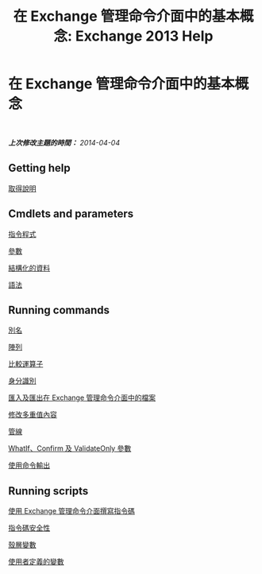 ﻿---
title: '在 Exchange 管理命令介面中的基本概念: Exchange 2013 Help'
TOCTitle: 在 Exchange 管理命令介面中的基本概念
ms:assetid: 87289884-7526-4f12-bf36-b252f4eff97e
ms:mtpsurl: https://technet.microsoft.com/zh-tw/library/Dn659284(v=EXCHG.150)
ms:contentKeyID: 61602022
ms.date: 04/06/2018
mtps_version: v=EXCHG.150
ms.translationtype: HT
---

# 在 Exchange 管理命令介面中的基本概念

 

_**上次修改主題的時間：** 2014-04-04_

## Getting help

[取得說明](https://technet.microsoft.com/zh-tw/library/aa997174\(v=exchg.150\))

## Cmdlets and parameters

[指令程式](cmdlets-exchange-2013-help.md)

[參數](https://technet.microsoft.com/zh-tw/library/bb124388\(v=exchg.150\))

[結構化的資料](https://technet.microsoft.com/zh-tw/library/aa996386\(v=exchg.150\))

[語法](https://technet.microsoft.com/zh-tw/library/bb123552\(v=exchg.150\))

## Running commands

[別名](https://technet.microsoft.com/zh-tw/library/bb123977\(v=exchg.150\))

[陣列](https://technet.microsoft.com/zh-tw/library/aa998267\(v=exchg.150\))

[比較運算子](https://technet.microsoft.com/zh-tw/library/bb125229\(v=exchg.150\))

[身分識別](identity-exchange-2013-help.md)

[匯入及匯出在 Exchange 管理命令介面中的檔案](import-and-export-files-in-the-exchange-management-shell-exchange-2013-help.md)

[修改多重值內容](modifying-multivalued-properties-exchange-2013-help.md)

[管線](https://technet.microsoft.com/zh-tw/library/aa998260\(v=exchg.150\))

[WhatIf、Confirm 及 ValidateOnly 參數](whatif-confirm-and-validateonly-switches-exchange-2013-help.md)

[使用命令輸出](working-with-command-output-exchange-2013-help.md)

## Running scripts

[使用 Exchange 管理命令介面撰寫指令碼](https://technet.microsoft.com/zh-tw/library/bb123798\(v=exchg.150\))

[指令碼安全性](https://technet.microsoft.com/zh-tw/library/bb125017\(v=exchg.150\))

[殼層變數](https://technet.microsoft.com/zh-tw/library/bb124036\(v=exchg.150\))

[使用者定義的變數](https://technet.microsoft.com/zh-tw/library/bb123690\(v=exchg.150\))

